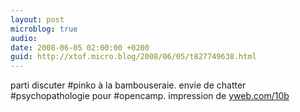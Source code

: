 ```yaml
---
layout: post
microblog: true
audio: 
date: 2008-06-05 02:00:00 +0200
guid: http://xtof.micro.blog/2008/06/05/t827749638.html
---
```

parti discuter #pinko à la bambouseraie. envie de chatter #psychopathologie pour #opencamp. impression de [yweb.com/10b](http://yweb.com/10b)
